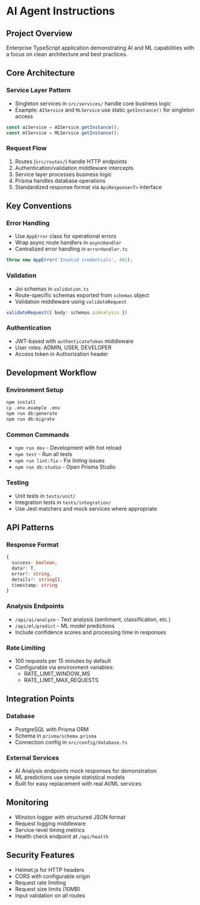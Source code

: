 # AI Agent Instructions

## Project Overview
Enterprise TypeScript application demonstrating AI and ML capabilities with a focus on clean architecture and best practices.

## Core Architecture

### Service Layer Pattern
- Singleton services in `src/services/` handle core business logic
- Example: `AIService` and `MLService` use static `getInstance()` for singleton access
```typescript
const aiService = AIService.getInstance();
const mlService = MLService.getInstance();
```

### Request Flow
1. Routes (`src/routes/`) handle HTTP endpoints
2. Authentication/validation middleware intercepts
3. Service layer processes business logic
4. Prisma handles database operations
5. Standardized response format via `ApiResponse<T>` interface

## Key Conventions

### Error Handling
- Use `AppError` class for operational errors
- Wrap async route handlers in `asyncHandler`
- Centralized error handling in `errorHandler.ts`
```typescript
throw new AppError('Invalid credentials', 401);
```

### Validation
- Joi schemas in `validation.ts`
- Route-specific schemas exported from `schemas` object
- Validation middleware using `validateRequest`
```typescript
validateRequest({ body: schemas.aiAnalysis })
```

### Authentication
- JWT-based with `authenticateToken` middleware
- User roles: ADMIN, USER, DEVELOPER
- Access token in Authorization header

## Development Workflow

### Environment Setup
```bash
npm install
cp .env.example .env
npm run db:generate
npm run db:migrate
```

### Common Commands
- `npm run dev` - Development with hot reload
- `npm test` - Run all tests
- `npm run lint:fix` - Fix linting issues
- `npm run db:studio` - Open Prisma Studio

### Testing
- Unit tests in `tests/unit/`
- Integration tests in `tests/integration/`
- Use Jest matchers and mock services where appropriate

## API Patterns

### Response Format
```typescript
{
  success: boolean,
  data?: T,
  error?: string,
  details?: string[],
  timestamp: string
}
```

### Analysis Endpoints
- `/api/ai/analyze` - Text analysis (sentiment, classification, etc.)
- `/api/ml/predict` - ML model predictions
- Include confidence scores and processing time in responses

### Rate Limiting
- 100 requests per 15 minutes by default
- Configurable via environment variables:
  - RATE_LIMIT_WINDOW_MS
  - RATE_LIMIT_MAX_REQUESTS

## Integration Points

### Database
- PostgreSQL with Prisma ORM
- Schema in `prisma/schema.prisma`
- Connection config in `src/config/database.ts`

### External Services
- AI Analysis endpoints mock responses for demonstration
- ML predictions use simple statistical models
- Built for easy replacement with real AI/ML services

## Monitoring
- Winston logger with structured JSON format
- Request logging middleware
- Service-level timing metrics
- Health check endpoint at `/api/health`

## Security Features
- Helmet.js for HTTP headers
- CORS with configurable origin
- Request rate limiting
- Request size limits (10MB)
- Input validation on all routes
